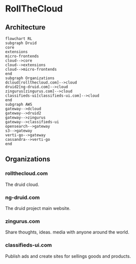 # RollTheCloud

## Architecture

```mermaid
flowchart RL
subgraph Druid
core
extensions
micro-frontends
cloud-->core
cloud-->extensions
cloud-->micro-frontends
end
subgraph Organizations
dcloud[rollthecloud.com]-->cloud
druid2[ng-druid.com]-->cloud
zingurus[zingurus.com]-->cloud
classifieds-ui[classifieds-ui.com]-->cloud
end
subgraph AWS
gateway-->dcloud
gateway-->druid2
gateway-->zingurus
gateway-->classifieds-ui
opensearch-->gateway
s3-->gateway
verti-go-->gateway
cassandra-->verti-go
end
```

## Organizations

### rollthecloud.com

The druid cloud.

### ng-druid.com

The druid project main website.

### zingurus.com

Share thoughts, ideas. media with anyone around the world.

### classifieds-ui.com

Publish ads and create sites for sellings goods and products.
